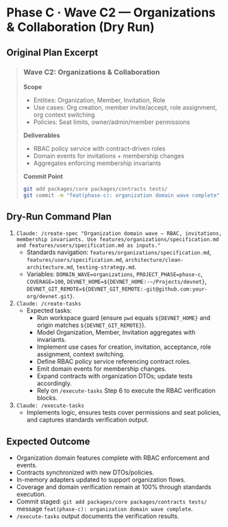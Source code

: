 # Phase C · Wave C2 — Organizations & Collaboration (Dry Run)

## Original Plan Excerpt

> ### Wave C2: Organizations & Collaboration
>
> **Scope**
> - Entities: Organization, Member, Invitation, Role
> - Use cases: Org creation, member invite/accept, role assignment, org context switching
> - Policies: Seat limits, owner/admin/member permissions
>
> **Deliverables**
> - RBAC policy service with contract-driven roles
> - Domain events for invitations + membership changes
> - Aggregates enforcing membership invariants
>
> **Commit Point**
> ```bash
> git add packages/core packages/contracts tests/
> git commit -m "feat(phase-c): organization domain wave complete"
> ```

## Dry-Run Command Plan

1. `Claude: /create-spec "Organization domain wave — RBAC, invitations, membership invariants. Use features/organizations/specification.md and features/users/specification.md as inputs."`
   - Standards navigation: `features/organizations/specification.md`, `features/users/specification.md`, `architecture/clean-architecture.md`, `testing-strategy.md`.
   - Variables: `DOMAIN_WAVE=organizations`, `PROJECT_PHASE=phase-c`, `COVERAGE=100`, `DEVNET_HOME=${DEVNET_HOME:-~/Projects/devnet}`, `DEVNET_GIT_REMOTE=${DEVNET_GIT_REMOTE:-git@github.com:your-org/devnet.git}`.
2. `Claude: /create-tasks`
   - Expected tasks:
     - Run workspace guard (ensure `pwd` equals ``${DEVNET_HOME}`` and origin matches ``${DEVNET_GIT_REMOTE}``).
     - Model Organization, Member, Invitation aggregates with invariants.
     - Implement use cases for creation, invitation, acceptance, role assignment, context switching.
     - Define RBAC policy service referencing contract roles.
     - Emit domain events for membership changes.
     - Expand contracts with organization DTOs; update tests accordingly.
     - Rely on `/execute-tasks` Step 6 to execute the RBAC verification blocks.
3. `Claude: /execute-tasks`
   - Implements logic, ensures tests cover permissions and seat policies, and captures standards verification output.

## Expected Outcome

- Organization domain features complete with RBAC enforcement and events.
- Contracts synchronized with new DTOs/policies.
- In-memory adapters updated to support organization flows.
- Coverage and domain verification remain at 100% through standards execution.
- Commit staged: `git add packages/core packages/contracts tests/` message `feat(phase-c): organization domain wave complete`.
- `/execute-tasks` output documents the verification results.
